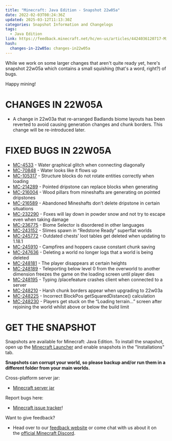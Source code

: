 ```yaml
---
title: "Minecraft: Java Edition - Snapshot 22w05a"
date: 2022-02-03T08:24:36Z
updated: 2025-03-12T11:13:30Z
categories: Snapshot Information and Changelogs
tags:
  - Java Edition
link: https://feedback.minecraft.net/hc/en-us/articles/4424036120717-Minecraft-Java-Edition-Snapshot-22w05a
hash:
  changes-in-22w05a: changes-in22w05a
---
```


While we work on some larger changes that aren't quite ready yet, here's snapshot 22w05a which contains a small squishing (that's a word, right?) of bugs. 

Happy mining!

# CHANGES IN 22W05A

- A change in 22w03a that re-arranged Badlands biome layouts has been reverted to avoid causing generation changes and chunk borders. This change will be re-introduced later.

# FIXED BUGS IN 22W05A

- [MC-4533](https://bugs.mojang.com/browse/MC-4533) - Water graphical glitch when connecting diagonally
- [MC-70848](https://bugs.mojang.com/browse/MC-70848) - Water looks like it flows up
- [MC-105317](https://bugs.mojang.com/browse/MC-105317) - Structure blocks do not rotate entities correctly when loading
- [MC-214289](https://bugs.mojang.com/browse/MC-214289) - Pointed dripstone can replace blocks when generating
- [MC-216004](https://bugs.mojang.com/browse/MC-216004) - Wood pillars from mineshafts are generating on pointed dripstones
- [MC-216589](https://bugs.mojang.com/browse/MC-216589) - Abandoned Mineshafts don’t delete dripstone in certain situations
- [MC-232290](https://bugs.mojang.com/browse/MC-232290) - Foxes will lay down in powder snow and not try to escape even when taking damage
- [MC-236775](https://bugs.mojang.com/browse/MC-236775) - Biome Selector is disordered in other languages
- [MC-243152](https://bugs.mojang.com/browse/MC-243152) - Slimes spawn in “Redstone Ready” superflat worlds
- [MC-245772](https://bugs.mojang.com/browse/MC-245772) - Outdated chests’ loot tables get deleted when updating to 1.18.1
- [MC-245910](https://bugs.mojang.com/browse/MC-245910) - Campfires and hoppers cause constant chunk saving
- [MC-247636](https://bugs.mojang.com/browse/MC-247636) - Deleting a world no longer logs that a world is being deleted
- [MC-248181](https://bugs.mojang.com/browse/MC-248181) - The player disappears at certain heights
- [MC-248189](https://bugs.mojang.com/browse/MC-248189) - Teleporting below level 0 from the overworld to another dimension freezes the game on the loading screen until player dies
- [MC-248195](https://bugs.mojang.com/browse/MC-248195) - Typing /placefeature crashes client when connected to a server
- [MC-248210](https://bugs.mojang.com/browse/MC-248210) - Harsh chunk borders appear when upgrading to 22w03a
- [MC-248225](https://bugs.mojang.com/browse/MC-248225) - Incorrect BlockPos getSquaredDistance() calculation
- [MC-248230](https://bugs.mojang.com/browse/MC-248230) - Players get stuck on the “Loading terrain…” screen after rejoining the world whilst above or below the build limit

# GET THE SNAPSHOT

Snapshots are available for Minecraft: Java Edition. To install the snapshot, open up the [Minecraft Launcher](https://www.minecraft.net/download.html) and enable snapshots in the "Installations" tab.

**Snapshots can corrupt your world, so please backup and/or run them in a different folder from your main worlds.**

Cross-platform server jar:

- [Minecraft server jar](https://launcher.mojang.com/v1/objects/e6183efda3cea1871cb090b37ec7e0305d6ebbde/server.jar)

Report bugs here:

- [Minecraft issue tracker](https://bugs.mojang.com/browse/MC)!

Want to give feedback?

- Head over to our [feedback website](https://aka.ms/CavesCliffsFeedback?ref=minecraftnet) or come chat with us about it on the [official Minecraft Discord](https://discordapp.com/invite/minecraft).
